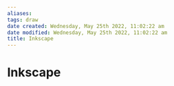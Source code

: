 ```yaml
---
aliases: 
tags: draw
date created: Wednesday, May 25th 2022, 11:02:22 am
date modified: Wednesday, May 25th 2022, 11:02:22 am
title: Inkscape
---
```


# Inkscape


